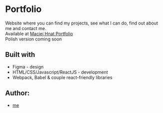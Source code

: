 # Portfolio
Website where you can find my projects, see what I can do, find out about me and contact me.<br />
Available at [Maciej Hnat Portfolio](https://mecies.github.io/me/) <br />
Polish version coming soon<br />

## Built with
- Figma - design
- HTML/CSS/Javascript/ReactJS - development
- Webpack, Babel & couple react-friendly libraries

## Author:
- [me](https://github.com/mecies)

